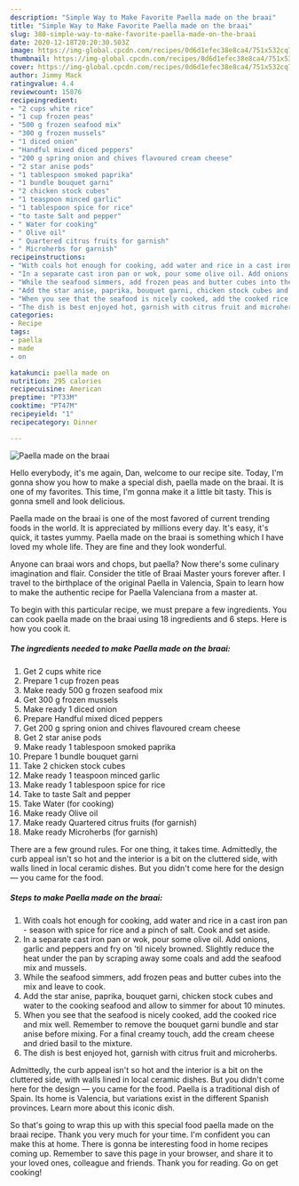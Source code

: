 ```yaml
---
description: "Simple Way to Make Favorite Paella made on the braai"
title: "Simple Way to Make Favorite Paella made on the braai"
slug: 380-simple-way-to-make-favorite-paella-made-on-the-braai
date: 2020-12-18T20:20:30.503Z
image: https://img-global.cpcdn.com/recipes/0d6d1efec38e8ca4/751x532cq70/paella-made-on-the-braai-recipe-main-photo.jpg
thumbnail: https://img-global.cpcdn.com/recipes/0d6d1efec38e8ca4/751x532cq70/paella-made-on-the-braai-recipe-main-photo.jpg
cover: https://img-global.cpcdn.com/recipes/0d6d1efec38e8ca4/751x532cq70/paella-made-on-the-braai-recipe-main-photo.jpg
author: Jimmy Mack
ratingvalue: 4.4
reviewcount: 15876
recipeingredient:
- "2 cups white rice"
- "1 cup frozen peas"
- "500 g frozen seafood mix"
- "300 g frozen mussels"
- "1 diced onion"
- "Handful mixed diced peppers"
- "200 g spring onion and chives flavoured cream cheese"
- "2 star anise pods"
- "1 tablespoon smoked paprika"
- "1 bundle bouquet garni"
- "2 chicken stock cubes"
- "1 teaspoon minced garlic"
- "1 tablespoon spice for rice"
- "to taste Salt and pepper"
- " Water for cooking"
- " Olive oil"
- " Quartered citrus fruits for garnish"
- " Microherbs for garnish"
recipeinstructions:
- "With coals hot enough for cooking, add water and rice in a cast iron pan - season with spice for rice and a pinch of salt. Cook and set aside."
- "In a separate cast iron pan or wok, pour some olive oil. Add onions, garlic and peppers and fry on &#39;til nicely browned. Slightly reduce the heat under the pan by scraping away some coals and add the seafood mix and mussels."
- "While the seafood simmers, add frozen peas and butter cubes into the mix and leave to cook."
- "Add the star anise, paprika, bouquet garni, chicken stock cubes and water to the cooking seafood and allow to simmer for about 10 minutes."
- "When you see that the seafood is nicely cooked, add the cooked rice and mix well. Remember to remove the bouquet garni bundle and star anise before mixing. For a final creamy touch, add the cream cheese and dried basil to the mixture."
- "The dish is best enjoyed hot, garnish with citrus fruit and microherbs."
categories:
- Recipe
tags:
- paella
- made
- on

katakunci: paella made on 
nutrition: 295 calories
recipecuisine: American
preptime: "PT33M"
cooktime: "PT47M"
recipeyield: "1"
recipecategory: Dinner

---
```



![Paella made on the braai](https://img-global.cpcdn.com/recipes/0d6d1efec38e8ca4/751x532cq70/paella-made-on-the-braai-recipe-main-photo.jpg)

Hello everybody, it's me again, Dan, welcome to our recipe site. Today, I'm gonna show you how to make a special dish, paella made on the braai. It is one of my favorites. This time, I'm gonna make it a little bit tasty. This is gonna smell and look delicious.

Paella made on the braai is one of the most favored of current trending foods in the world. It is appreciated by millions every day. It's easy, it's quick, it tastes yummy. Paella made on the braai is something which I have loved my whole life. They are fine and they look wonderful.

Anyone can braai wors and chops, but paella? Now there&#39;s some culinary imagination and flair. Consider the title of Braai Master yours forever after. I travel to the birthplace of the original Paella in Valencia, Spain to learn how to make the authentic recipe for Paella Valenciana from a master at.


To begin with this particular recipe, we must prepare a few ingredients. You can cook paella made on the braai using 18 ingredients and 6 steps. Here is how you cook it.

<!--inarticleads1-->

##### The ingredients needed to make Paella made on the braai:

1. Get 2 cups white rice
1. Prepare 1 cup frozen peas
1. Make ready 500 g frozen seafood mix
1. Get 300 g frozen mussels
1. Make ready 1 diced onion
1. Prepare Handful mixed diced peppers
1. Get 200 g spring onion and chives flavoured cream cheese
1. Get 2 star anise pods
1. Make ready 1 tablespoon smoked paprika
1. Prepare 1 bundle bouquet garni
1. Take 2 chicken stock cubes
1. Make ready 1 teaspoon minced garlic
1. Make ready 1 tablespoon spice for rice
1. Take to taste Salt and pepper
1. Take  Water (for cooking)
1. Make ready  Olive oil
1. Make ready  Quartered citrus fruits (for garnish)
1. Make ready  Microherbs (for garnish)


There are a few ground rules. For one thing, it takes time. Admittedly, the curb appeal isn&#39;t so hot and the interior is a bit on the cluttered side, with walls lined in local ceramic dishes. But you didn&#39;t come here for the design — you came for the food. 

<!--inarticleads2-->

##### Steps to make Paella made on the braai:

1. With coals hot enough for cooking, add water and rice in a cast iron pan - season with spice for rice and a pinch of salt. Cook and set aside.
1. In a separate cast iron pan or wok, pour some olive oil. Add onions, garlic and peppers and fry on &#39;til nicely browned. Slightly reduce the heat under the pan by scraping away some coals and add the seafood mix and mussels.
1. While the seafood simmers, add frozen peas and butter cubes into the mix and leave to cook.
1. Add the star anise, paprika, bouquet garni, chicken stock cubes and water to the cooking seafood and allow to simmer for about 10 minutes.
1. When you see that the seafood is nicely cooked, add the cooked rice and mix well. Remember to remove the bouquet garni bundle and star anise before mixing. For a final creamy touch, add the cream cheese and dried basil to the mixture.
1. The dish is best enjoyed hot, garnish with citrus fruit and microherbs.


Admittedly, the curb appeal isn&#39;t so hot and the interior is a bit on the cluttered side, with walls lined in local ceramic dishes. But you didn&#39;t come here for the design — you came for the food. Paella is a traditional dish of Spain. Its home is Valencia, but variations exist in the different Spanish provinces. Learn more about this iconic dish. 

So that's going to wrap this up with this special food paella made on the braai recipe. Thank you very much for your time. I'm confident you can make this at home. There is gonna be interesting food in home recipes coming up. Remember to save this page in your browser, and share it to your loved ones, colleague and friends. Thank you for reading. Go on get cooking!
